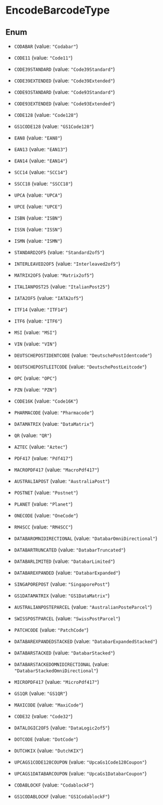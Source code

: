 
# EncodeBarcodeType

## Enum


* `CODABAR` (value: `"Codabar"`)

* `CODE11` (value: `"Code11"`)

* `CODE39STANDARD` (value: `"Code39Standard"`)

* `CODE39EXTENDED` (value: `"Code39Extended"`)

* `CODE93STANDARD` (value: `"Code93Standard"`)

* `CODE93EXTENDED` (value: `"Code93Extended"`)

* `CODE128` (value: `"Code128"`)

* `GS1CODE128` (value: `"GS1Code128"`)

* `EAN8` (value: `"EAN8"`)

* `EAN13` (value: `"EAN13"`)

* `EAN14` (value: `"EAN14"`)

* `SCC14` (value: `"SCC14"`)

* `SSCC18` (value: `"SSCC18"`)

* `UPCA` (value: `"UPCA"`)

* `UPCE` (value: `"UPCE"`)

* `ISBN` (value: `"ISBN"`)

* `ISSN` (value: `"ISSN"`)

* `ISMN` (value: `"ISMN"`)

* `STANDARD2OF5` (value: `"Standard2of5"`)

* `INTERLEAVED2OF5` (value: `"Interleaved2of5"`)

* `MATRIX2OF5` (value: `"Matrix2of5"`)

* `ITALIANPOST25` (value: `"ItalianPost25"`)

* `IATA2OF5` (value: `"IATA2of5"`)

* `ITF14` (value: `"ITF14"`)

* `ITF6` (value: `"ITF6"`)

* `MSI` (value: `"MSI"`)

* `VIN` (value: `"VIN"`)

* `DEUTSCHEPOSTIDENTCODE` (value: `"DeutschePostIdentcode"`)

* `DEUTSCHEPOSTLEITCODE` (value: `"DeutschePostLeitcode"`)

* `OPC` (value: `"OPC"`)

* `PZN` (value: `"PZN"`)

* `CODE16K` (value: `"Code16K"`)

* `PHARMACODE` (value: `"Pharmacode"`)

* `DATAMATRIX` (value: `"DataMatrix"`)

* `QR` (value: `"QR"`)

* `AZTEC` (value: `"Aztec"`)

* `PDF417` (value: `"Pdf417"`)

* `MACROPDF417` (value: `"MacroPdf417"`)

* `AUSTRALIAPOST` (value: `"AustraliaPost"`)

* `POSTNET` (value: `"Postnet"`)

* `PLANET` (value: `"Planet"`)

* `ONECODE` (value: `"OneCode"`)

* `RM4SCC` (value: `"RM4SCC"`)

* `DATABAROMNIDIRECTIONAL` (value: `"DatabarOmniDirectional"`)

* `DATABARTRUNCATED` (value: `"DatabarTruncated"`)

* `DATABARLIMITED` (value: `"DatabarLimited"`)

* `DATABAREXPANDED` (value: `"DatabarExpanded"`)

* `SINGAPOREPOST` (value: `"SingaporePost"`)

* `GS1DATAMATRIX` (value: `"GS1DataMatrix"`)

* `AUSTRALIANPOSTEPARCEL` (value: `"AustralianPosteParcel"`)

* `SWISSPOSTPARCEL` (value: `"SwissPostParcel"`)

* `PATCHCODE` (value: `"PatchCode"`)

* `DATABAREXPANDEDSTACKED` (value: `"DatabarExpandedStacked"`)

* `DATABARSTACKED` (value: `"DatabarStacked"`)

* `DATABARSTACKEDOMNIDIRECTIONAL` (value: `"DatabarStackedOmniDirectional"`)

* `MICROPDF417` (value: `"MicroPdf417"`)

* `GS1QR` (value: `"GS1QR"`)

* `MAXICODE` (value: `"MaxiCode"`)

* `CODE32` (value: `"Code32"`)

* `DATALOGIC2OF5` (value: `"DataLogic2of5"`)

* `DOTCODE` (value: `"DotCode"`)

* `DUTCHKIX` (value: `"DutchKIX"`)

* `UPCAGS1CODE128COUPON` (value: `"UpcaGs1Code128Coupon"`)

* `UPCAGS1DATABARCOUPON` (value: `"UpcaGs1DatabarCoupon"`)

* `CODABLOCKF` (value: `"CodablockF"`)

* `GS1CODABLOCKF` (value: `"GS1CodablockF"`)



